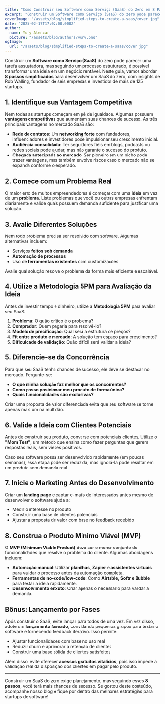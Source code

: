 ```yaml
---
title: "Como Construir seu Software como Serviço (SaaS) do Zero em 8 Passos Simplificados"
excerpt: "Construir um Software como Serviço (SaaS) do zero pode parecer uma tarefa assustadora, mas seguindo um processo estruturado, é possível transformar uma ideia em um negócio rentável. Neste guia, vamos abordar 8 passos simplificados para desenvolver um SaaS do zero, com insights de Rob Walling, fundador de seis empresas e investidor de mais de 125 startups."
coverImage: "/assets/blog/simplified-steps-to-create-a-saas/cover.jpg"
date: "2025-02-17T17:02:00.000Z"
author:
  name: Yury Alencar
  picture: "/assets/blog/authors/yury.png"
ogImage:
  url: "/assets/blog/simplified-steps-to-create-a-saas/cover.jpg"
---
```


Construir um **Software como Serviço (SaaS)** do zero pode parecer uma tarefa assustadora, mas seguindo um processo estruturado, é possível transformar uma ideia em um negócio rentável. Neste guia, vamos abordar **8 passos simplificados** para desenvolver um SaaS do zero, com insights de Rob Walling, fundador de seis empresas e investidor de mais de 125 startups.

## **1. Identifique sua Vantagem Competitiva**
Nem todas as startups começam em pé de igualdade. Algumas possuem **vantagens competitivas** que aumentam suas chances de sucesso. As três principais vantagens no mercado SaaS são:

- **Rede de contatos**: Um **networking forte** com fundadores, influenciadores e investidores pode impulsionar seu crescimento inicial.
- **Audiência consolidada**: Ter seguidores fiéis em blogs, podcasts ou redes sociais pode ajudar, mas não garante o sucesso do produto.
- **Chegada antecipada ao mercado**: Ser pioneiro em um nicho pode trazer vantagens, mas também envolve riscos caso o mercado não se expanda conforme o esperado.

## **2. Comece com um Problema Real**
O maior erro de muitos empreendedores é começar com uma **ideia** em vez de um **problema**. Liste problemas que você ou outras empresas enfrentam diariamente e valide quais possuem demanda suficiente para justificar uma solução.

## **3. Avalie Diferentes Soluções**
Nem todo problema precisa ser resolvido com software. Algumas alternativas incluem:

- Serviços **feitos sob demanda**
- **Automação de processos**
- Uso de **ferramentas existentes** com customizações

Avalie qual solução resolve o problema da forma mais eficiente e escalável.

## **4. Utilize a Metodologia 5PM para Avaliação da Ideia**
Antes de investir tempo e dinheiro, utilize a **Metodologia 5PM** para avaliar seu SaaS:

1. **Problema**: O quão crítico é o problema?
2. **Comprador**: Quem pagaria para resolvê-lo?
3. **Modelo de precificação**: Qual será a estrutura de preços?
4. **Fit entre produto e mercado**: A solução tem espaço para crescimento?
5. **Dificuldade de validação**: Quão difícil será validar a ideia?

## **5. Diferencie-se da Concorrência**
Para que seu SaaS tenha chances de sucesso, ele deve se destacar no mercado. Pergunte-se:

- **O que minha solução faz melhor que os concorrentes?**
- **Como posso posicionar meu produto de forma única?**
- **Quais funcionalidades são exclusivas?**

Criar uma proposta de valor diferenciada evita que seu software se torne apenas mais um na multidão.

## **6. Valide a Ideia com Clientes Potenciais**
Antes de construir seu produto, converse com potenciais clientes. Utilize o **"Mom Test"**, um método que ensina como fazer perguntas que gerem respostas reais, sem vieses positivos.

Caso seu software possa ser desenvolvido rapidamente (em poucas semanas), essa etapa pode ser reduzida, mas ignorá-la pode resultar em um produto sem demanda real.

## **7. Inicie o Marketing Antes do Desenvolvimento**
Criar um **landing page** e captar e-mails de interessados antes mesmo de desenvolver o software ajuda a:

- Medir o interesse no produto
- Construir uma base de clientes potenciais
- Ajustar a proposta de valor com base no feedback recebido

## **8. Construa o Produto Mínimo Viável (MVP)**
O **MVP (Minimum Viable Product)** deve ser o menor conjunto de funcionalidades que resolve o problema do cliente. Algumas abordagens incluem:

- **Automação manual**: Utilizar **planilhas**, **Zapier** e **assistentes virtuais** para validar o processo antes da automação completa.
- **Ferramentas de no-code/low-code**: Como **Airtable, Softr e Bubble** para testar a ideia rapidamente.
- **Desenvolvimento enxuto**: Criar apenas o necessário para validar a demanda.

## **Bônus: Lançamento por Fases**
Após construir o SaaS, evite lançar para todos de uma vez. Em vez disso, adote um **lançamento faseado**, convidando pequenos grupos para testar o software e fornecendo feedback iterativo. Isso permite:

- Ajustar funcionalidades com base no uso real
- Reduzir churn e aprimorar a retenção de clientes
- Construir uma base sólida de clientes satisfeitos

Além disso, evite oferecer **acessos gratuitos vitalícios**, pois isso impede a validação real da disposição dos clientes em pagar pelo produto.

---

Construir um SaaS do zero exige planejamento, mas seguindo esses **8 passos**, você terá mais chances de sucesso. Se gostou deste conteúdo, acompanhe nosso blog e fique por dentro das melhores estratégias para startups de software!
